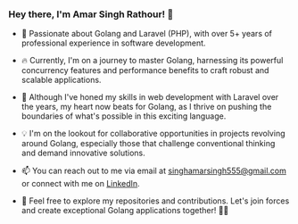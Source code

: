 ### Hey there, I'm Amar Singh Rathour! 👋

- 🚀 Passionate about Golang and Laravel (PHP), with over 5+ years of professional experience in software development.

- 🔥 Currently, I'm on a journey to master Golang, harnessing its powerful concurrency features and performance benefits to craft robust and scalable applications.

- 💼 Although I've honed my skills in web development with Laravel over the years, my heart now beats for Golang, as I thrive on pushing the boundaries of what's possible in this exciting language.

- 💡 I'm on the lookout for collaborative opportunities in projects revolving around Golang, especially those that challenge conventional thinking and demand innovative solutions.

- 📫 You can reach out to me via email at singhamarsingh555@gmail.com or connect with me on [LinkedIn](https://www.linkedin.com/in/amar-singh-rathour/).

- 🌟 Feel free to explore my repositories and contributions. Let's join forces and create exceptional Golang applications together! 🚀✨



<!---
Singh555/Singh555 is a ✨ special ✨ repository because its `README.md` (this file) appears on your GitHub profile.
You can click the Preview link to take a look at your changes.
--->
